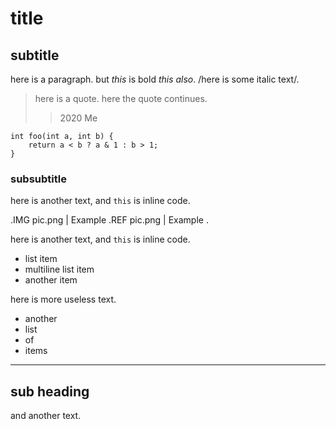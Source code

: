 <!-- 18.06 2020 -->

# title

## subtitle

here is a paragraph.
but *this* is bold *this also*.
/here is some italic text/.

> here is a quote.
> here the quote continues.
>> 2020 Me

```
int foo(int a, int b) {
	return a < b ? a & 1 : b > 1;
}
```


### subsubtitle

here is another text,
and `this` is inline code.

.IMG pic.png | Example
.REF pic.png | Example
.

here is another text,
and `this` is inline code.
   - list item
   - multiline
     list
     item
   - another item

here is more
useless
text.
  + another
  + list
  + of
  + items


---


## sub heading

and another text.
